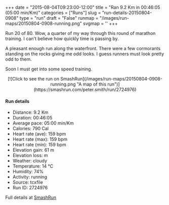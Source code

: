 +++
date = "2015-08-04T09:23:00-12:00"
title = "Ran 9.2 Km in 00:46:05 (05:00 min/Km)"
categories = ["Runs"]
slug = "run-details-20150804-0908"
type = "run"
draft = "False"
runmap = "/images/run-maps/20150804-0908-running.png"
svgmap = '<polyline points="0 54, 0 54, 0 59, 1 59, 2 57, 4 56, 5 56, 11 49, 20 45, 24 47, 26 48, 27 46, 29 44, 29 43, 31 42, 47 43, 51 45, 59 52, 67 55, 75 54, 86 52, 90 49, 97 51, 100 52, 97 51, 89 49, 86 52, 79 53, 73 55, 67 55, 60 52, 50 44, 48 43, 44 42, 42 43, 34 42, 29 43, 27 46, 25 47, 20 45, 16 46, 11 48, 7 53">'
+++

Run 20 of 80. Wow, a quarter of my way through this round of marathon training. I can't believe how quickly time is passing by. 

A pleasant enough run along the waterfront. There were a few cormorants standing on the rocks giving me odd looks. I guess runners must look pretty odd to them.  

Soon I must get into some speed training. 



<!--more-->

<center>
[![Click to see the run on SmashRun](/images/run-maps/20150804-0908-running.png "A map of this run")](https://smashrun.com/peter.smith/run/2724976)
</center>

#### Run details

* Distance: 9.2 Km
* Duration: 00:46:05
* Average pace: 05:00 min/Km
* Calories: 790 Cal
* Heart rate (ave): 159 bpm
* Heart rate (max): 159 bpm
* Heart rate (min): 159 bpm
* Elevation gain: 61 m
* Elevation loss:  m
* Weather: cloudy
* Temperature: 14 &deg;C
* Humidity: 74%
* Activity: running
* Source: tcxfile
* Run ID: 2724976

Full details at [SmashRun](https://smashrun.com/peter.smith/run/2724976)